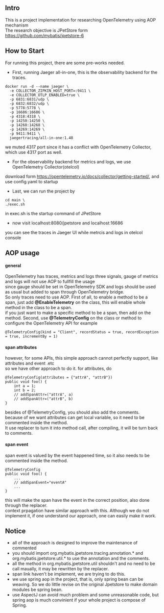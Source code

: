## Intro
This is a project implementation for researching OpenTelemetry using AOP mechanism  
The research objective is JPetStore form https://github.com/mybatis/jpetstore-6

## How to Start
For running this project, there are some pre-works needed.  
* First, running Jaeger all-in-one, this is the observability backend for the traces.
```
docker run -d --name jaeger \
  -e COLLECTOR_ZIPKIN_HOST_PORT=:9411 \
  -e COLLECTOR_OTLP_ENABLED=true \
  -p 6831:6831/udp \
  -p 6832:6832/udp \
  -p 5778:5778 \
  -p 16686:16686 \
  -p 4318:4318 \
  -p 14250:14250 \
  -p 14268:14268 \
  -p 14269:14269 \
  -p 9411:9411 \
  jaegertracing/all-in-one:1.48
```
we muted 4317 port since it has a conflict with OpenTelemetry Collector, which use 4317 port as well. 


* For the observability backend for metrics and logs, we use OpenTelemetry Collector(otelcol)  

download form https://opentelemetry.io/docs/collector/getting-started/, and use config.yaml to startup

* Last, we can run the project by
```
cd main \
./exec.sh
```
in exec.sh is the startup command of JPetStore

* now visit localhost:8080/jpetstore and localhost:16686

you can see the traces in Jaeger UI while metrcis and logs in otelcol console

## AOP usage
#### general
OpenTelemetry has traces, metrics and logs three signals, gauge of metrics and logs will not use AOP to fullfill the usage  
since gauge should be set in OpenTelemetry SDK and logs should be used as usual but added to span through OpenTelemetry bridge.  
So only traces need to use AOP.
First of all, to enable a method to be a span, just add **@EnableTelemetry** on the class, this will enable whole method in the class to be a span.  
if you just want to make a specific method to be a span, then add on the method.
Second, use **@TelemetryConfig** on the class or method to configure the OpenTelemetry API
for example
```
@TelemetryConfig(kind = "Client", recordStatus = true, recordException = true, incrementBy = 1)
```
#### span attributes
however, for some APIs, this simple approach cannot perfectly support, like attributes and event .etc  
so we have other approach to do it.
for attributes, do
```
@TelemetryConfig(attributes = {"attrA", "attrB"})
public void foo() {
    int a = 1;
    int b = 2;
    // addSpanAttr=("attrA", a)
    // addSpanAttr=("attrB", b)
}
```
besides of @TelemetryConfig, you should also add the comments.  
because of we want attributes can get local variable, so it need to be commented inside the method.  
It use replacer to turn it into method call, after compiling, it will be turn back to comments.

#### span event
span event is valued by the event happened time, so it also needs to be commented inside the method.
```
@TelemetryConfig
public void foo() {
    ...
    // addSpanEvent="eventA"
    ...
}
```
this will make the span have the event in the correct position, also done through the replacer.  
context prpagation have similar approach with this. Although we do not implement it, if one understand our approach, one can easily make it work.  

## Notice
* all of the approach is designed to improve the maintenance of commented
* you should import org.mybatis.jpetstore.tracing.annotation.\* and org.mybatis.jpetstore.util.\* to use the annotation and the comments.
* all the method in org.mybatis.jpetstore.util shouldn't and no need to be call maually, it may be rewritten by the replacer.
* span link haven't be implement, we are trying to do this.
* we use spring aop in the project, that is, only spring bean can be weaving. So we do little revise on the original Jpetstore to make domain modules be spring bean.
* use AspectJ can avoid much problem and some unreasonable code, but spring aop is much convinient if your whole project is compose of Spring.
